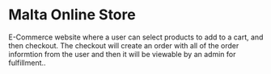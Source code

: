 Malta Online Store
===========

E-Commerce website where a user can select products to add to a cart, and then checkout. The checkout will create an order with all of the order informtion from the user and then it will be viewable by an admin for fulfillment..